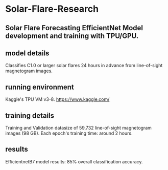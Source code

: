 # Solar-Flare-Research
## Solar Flare Forecasting EfficientNet Model development and training with TPU/GPU. 
## model details
Classifies C1.0 or larger solar flares 24 hours in advance from line-of-sight magnetogram images.
## running environment
Kaggle's TPU VM v3-8. https://www.kaggle.com/

## training details
Training and Validation datasize of 59,732 line-of-sight magnetogram images (98 GB).
Each epoch's training time: around 2 hours.
## results
EfficientnetB7 model results: 85% overall classification accuracy.
